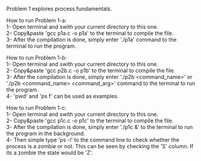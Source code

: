 Problem 1 explores process fundamentals.  

How to run Problem 1-a:  
	1- Open terminal and swith your current directory to this one.  
	2- Copy&paste 'gcc p1a.c -o p1a' to the terminal to compile the file.  
	3- After the compilation is done, simply enter './p1a' command to the terminal to run the program.  

How to run Problem 1-b:  
	1- Open terminal and swith your current directory to this one.  
	2- Copy&paste 'gcc p2b.c -o p1b' to the terminal to compile the file.  
	3- After the compilation is done, simply enter './p2b <command_name>' or './p2b <command_name> <command_arg>' command to the terminal to run the program.  
	4- 'pwd' and 'ps f' can be used as examples.  

How to run Problem 1-c:  
	1- Open terminal and swith your current directory to this one.  
	2- Copy&paste 'gcc p1c.c -o p1c' to the terminal to compile the file.  
	3- After the compilation is done, simply enter './p1c &' to the terminal to run the program in the background.  
	4- Then simple type 'ps -l' to the command line to check whether the process is a zombie or not. This can be seen by checking the 'S' column. If its a zombie the state would be 'Z'.  

